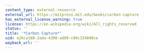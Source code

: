 ```yaml
---
content_type: external-resource
external_url: https://mitpress.mit.edu/books/carbon-capture
has_external_license_warning: true
license: https://en.wikipedia.org/wiki/All_rights_reserved
status: ''
title: '*Carbon Capture*'
uid: a26ca188-2ada-4390-ad89-c86c324848ce
wayback_url: ''
---
```


